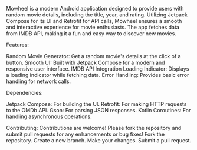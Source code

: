 Mowheel is a modern Android application designed to provide users with random movie details, including the title, year, and rating. Utilizing Jetpack Compose for its UI and Retrofit for API calls, Mowheel ensures a smooth and interactive experience for movie enthusiasts. The app fetches data from IMDB API, making it a fun and easy way to discover new movies.

Features:

Random Movie Generator: Get a random movie's details at the click of a button.
Smooth UI: Built with Jetpack Compose for a modern and responsive user interface.
IMDB API Integration
Loading Indicator: Displays a loading indicator while fetching data.
Error Handling: Provides basic error handling for network calls.

Dependencies:

Jetpack Compose: For building the UI.
Retrofit: For making HTTP requests to the OMDb API.
Gson: For parsing JSON responses.
Kotlin Coroutines: For handling asynchronous operations.

Contributing:
Contributions are welcome! Please fork the repository and submit pull requests for any enhancements or bug fixes!
Fork the repository.
Create a new branch.
Make your changes.
Submit a pull request.
